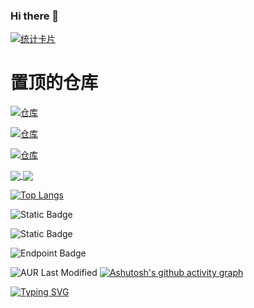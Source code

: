 ### Hi there 👋

[![统计卡片](https://github-readme-stats.vercel.app/api?username=cour125822&count_private=true&show_icons=true&locale=cn)](https://github.com/anuraghazra/github-readme-stats)

# 置顶的仓库

[![仓库](https://github-readme-stats.vercel.app/api/pin/?username=cour1258&repo=cour-cli&show_owner=true)](https://github.com/anuraghazra/github-readme-stats)

[![仓库](https://github-readme-stats.vercel.app/api/pin/?username=cour1258&repo=cour-cli&show_owner=true)](https://github.com/anuraghazra/github-readme-stats)

[![仓库](https://github-readme-stats.vercel.app/api/pin/?username=cour1258&repo=cour-cli&show_owner=true)](https://github.com/anuraghazra/github-readme-stats)

<a href="https://github.com/anuraghazra/github-readme-stats">
  <img align="center" src="https://github-readme-stats.vercel.app/api/pin/?username=anuraghazra&repo=github-readme-stats" />
</a>
<a href="https://github.com/anuraghazra/convoychat">
  <img align="center" src="https://github-readme-stats.vercel.app/api/pin/?username=anuraghazra&repo=convoychat" />
</a>

[![Top Langs](https://github-readme-stats.vercel.app/api/top-langs/?username=anuraghazra&layout=compact)](https://github.com/anuraghazra/github-readme-stats)

![Static Badge](https://img.shields.io/badge/:badgeContent)

![Static Badge](https://img.shields.io/badge/:Python)

![Endpoint Badge](https://img.shields.io/endpoint)

![AUR Last Modified](https://img.shields.io/aur/last-modified/:packageName)
[![Ashutosh's github activity graph](https://github-readme-activity-graph.vercel.app/graph?username=cour1258&theme=github&custom_title=最近的活动&hide_border=true)](https://github.com/ashutosh00710/github-readme-activity-graph)

[![Typing SVG](https://readme-typing-svg.demolab.com?font=Noto+Sans+Simplified+Chinese&weight=800&size=18&pause=1000&color=134359&center=true&vCenter=true&repeat=false&random=true&width=435&lines=%E5%8A%A8%E6%80%81%E6%98%BE%E7%A4%BA%E7%9A%84%E5%AD%97%E4%BD%93)](https://git.io/typing-svg)
